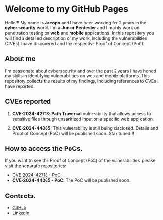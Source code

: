 # Welcome to my GitHub Pages

Hello!!! My name is **Jacopo** and I have been working for 2 years in the **cyber security** world. I'm a **Junior Pentester** and I mainly work on penetration testing on **web** and **mobile** applications. In this repository you will find a detailed description of my work, including the vulnerabilities (CVEs) I have discovered and the respective Proof of Concept (PoC).

## About me
I'm passionate about cybersecurity and over the past 2 years I have honed my skills in identifying vulnerabilities on web and mobile platforms. This repository collects the results of my findings, including references to CVEs I have reported.



## CVEs reported

1. **CVE-2024-42718**: **Path Traversal** vulnerability that allows access to sensitive files through unsanitized input on a specific web application. 
   
2. **CVE-2024-44065**: This vulnerability is still being disclosed. Details and Proof of Concept (PoC) will be published soon. Stay tuned!!!

## How to access the PoCs.

If you want to see the Proof of Concept (PoC) of the vulnerabilities, please visit the separate repositories:

- [CVE-2024-42718 - PoC](https://github.com/jacopo1223/jacopo.github/tree/main/cve-2024-42718)
- **CVE-2024-44065 - PoC**: The PoC will be published soon.

## Contacts.

- [GitHub](https://github.com/jacopo1223)
- [LinkedIn](https://linkedin.com/in/jacopo1223)
